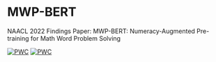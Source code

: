 # MWP-BERT
NAACL 2022 Findings Paper: MWP-BERT: Numeracy-Augmented Pre-training for Math Word Problem Solving

[![PWC](https://img.shields.io/endpoint.svg?url=https://paperswithcode.com/badge/mwp-bert-a-strong-baseline-for-math-word/math-word-problem-solving-on-mathqa)](https://paperswithcode.com/sota/math-word-problem-solving-on-mathqa?p=mwp-bert-a-strong-baseline-for-math-word)
[![PWC](https://img.shields.io/endpoint.svg?url=https://paperswithcode.com/badge/mwp-bert-a-strong-baseline-for-math-word/math-word-problem-solving-on-math23k)](https://paperswithcode.com/sota/math-word-problem-solving-on-math23k?p=mwp-bert-a-strong-baseline-for-math-word)
